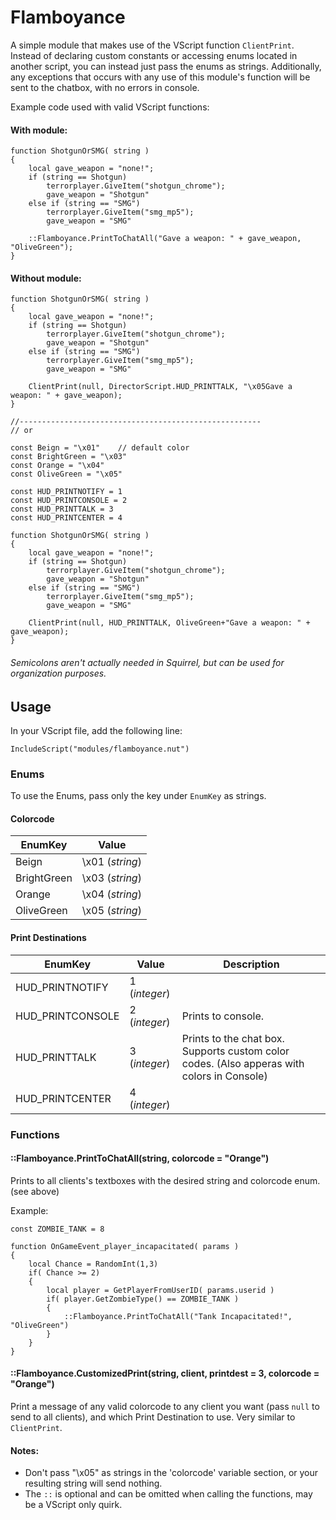 # Flamboyance
A simple module that makes use of the VScript function `ClientPrint`. Instead of declaring custom constants or accessing enums located in another script, you can instead just pass the enums as strings. Additionally, any exceptions that occurs with any use of this module's function will be sent to the chatbox, with no errors in console.

Example code used with valid VScript functions:
#### With module:
```Squirrel
function ShotgunOrSMG( string )
{
	local gave_weapon = "none!";
	if (string == Shotgun)
		terrorplayer.GiveItem("shotgun_chrome");
		gave_weapon = "Shotgun"
	else if (string == "SMG")
		terrorplayer.GiveItem("smg_mp5");
		gave_weapon = "SMG"

	::Flamboyance.PrintToChatAll("Gave a weapon: " + gave_weapon, "OliveGreen");
}
```
#### Without module:
```Squirrel
function ShotgunOrSMG( string )
{
	local gave_weapon = "none!";
	if (string == Shotgun)
		terrorplayer.GiveItem("shotgun_chrome");
		gave_weapon = "Shotgun"
	else if (string == "SMG")
		terrorplayer.GiveItem("smg_mp5");
		gave_weapon = "SMG"

	ClientPrint(null, DirectorScript.HUD_PRINTTALK, "\x05Gave a weapon: " + gave_weapon);
}

//------------------------------------------------------
// or

const Beign = "\x01"	// default color
const BrightGreen = "\x03"
const Orange = "\x04"
const OliveGreen = "\x05"

const HUD_PRINTNOTIFY = 1
const HUD_PRINTCONSOLE = 2
const HUD_PRINTTALK = 3
const HUD_PRINTCENTER = 4

function ShotgunOrSMG( string )
{
	local gave_weapon = "none!";
	if (string == Shotgun)
		terrorplayer.GiveItem("shotgun_chrome");
		gave_weapon = "Shotgun"
	else if (string == "SMG")
		terrorplayer.GiveItem("smg_mp5");
		gave_weapon = "SMG"

	ClientPrint(null, HUD_PRINTTALK, OliveGreen+"Gave a weapon: " + gave_weapon);
}
```

###### _Semicolons aren't actually needed in Squirrel, but can be used for organization purposes._

## Usage
In your VScript file, add the following line:
```Squirrel
IncludeScript("modules/flamboyance.nut")
```
### Enums
To use the Enums, pass only the key under `EnumKey` as strings.
#### Colorcode
EnumKey 	| Value
----------- | ---------------
Beign   	| \x01 (_string_)
BrightGreen | \x03 (_string_)
Orange 		| \x04 (_string_)
OliveGreen 	| \x05 (_string_)

#### Print Destinations
EnumKey          | Value         | Description
---------------- | ------------- | -----------
HUD_PRINTNOTIFY  | 1 (_integer_) | 
HUD_PRINTCONSOLE | 2 (_integer_) | Prints to console.
HUD_PRINTTALK    | 3 (_integer_) | Prints to the chat box. Supports custom color codes. (Also apperas with colors in Console)
HUD_PRINTCENTER  | 4 (_integer_) | 

### Functions
#### ::Flamboyance.PrintToChatAll(string, colorcode = "Orange")
Prints to all clients's textboxes with the desired string and colorcode enum. (see above)

Example:
```Squirrel
const ZOMBIE_TANK = 8

function OnGameEvent_player_incapacitated( params )
{
	local Chance = RandomInt(1,3)
	if( Chance >= 2)
	{
		local player = GetPlayerFromUserID( params.userid )
		if( player.GetZombieType() == ZOMBIE_TANK )
		{
			::Flamboyance.PrintToChatAll("Tank Incapacitated!", "OliveGreen")
		}
	}
}
```

#### ::Flamboyance.CustomizedPrint(string, client, printdest = 3, colorcode = "Orange")
Print a message of any valid colorcode to any client you want (pass `null` to send to all clients), and which Print Destination to use. Very similar to `ClientPrint`. 

#### Notes:
- Don't pass "\x05" as strings in the 'colorcode' variable section, or your resulting string will send nothing.
- The `::` is optional and can be omitted when calling the functions, may be a VScript only quirk.
